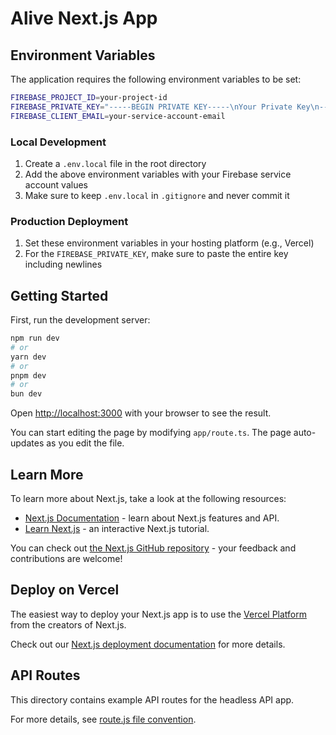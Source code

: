 # Alive Next.js App

## Environment Variables

The application requires the following environment variables to be set:

```bash
FIREBASE_PROJECT_ID=your-project-id
FIREBASE_PRIVATE_KEY="-----BEGIN PRIVATE KEY-----\nYour Private Key\n-----END PRIVATE KEY-----"
FIREBASE_CLIENT_EMAIL=your-service-account-email
```

### Local Development
1. Create a `.env.local` file in the root directory
2. Add the above environment variables with your Firebase service account values
3. Make sure to keep `.env.local` in `.gitignore` and never commit it

### Production Deployment
1. Set these environment variables in your hosting platform (e.g., Vercel)
2. For the `FIREBASE_PRIVATE_KEY`, make sure to paste the entire key including newlines

## Getting Started

First, run the development server:

```bash
npm run dev
# or
yarn dev
# or
pnpm dev
# or
bun dev
```

Open [http://localhost:3000](http://localhost:3000) with your browser to see the result.

You can start editing the page by modifying `app/route.ts`. The page auto-updates as you edit the file.

## Learn More

To learn more about Next.js, take a look at the following resources:

- [Next.js Documentation](https://nextjs.org/docs) - learn about Next.js features and API.
- [Learn Next.js](https://nextjs.org/learn) - an interactive Next.js tutorial.

You can check out [the Next.js GitHub repository](https://github.com/vercel/next.js) - your feedback and contributions are welcome!

## Deploy on Vercel

The easiest way to deploy your Next.js app is to use the [Vercel Platform](https://vercel.com/new?utm_medium=default-template&filter=next.js&utm_source=create-next-app&utm_campaign=create-next-app-readme) from the creators of Next.js.

Check out our [Next.js deployment documentation](https://nextjs.org/docs/app/building-your-application/deploying) for more details.

## API Routes

This directory contains example API routes for the headless API app.

For more details, see [route.js file convention](https://nextjs.org/docs/app/api-reference/file-conventions/route).
